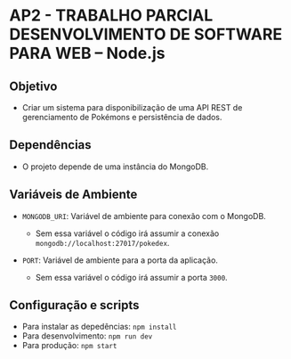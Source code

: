 # AP2 - TRABALHO PARCIAL DESENVOLVIMENTO DE SOFTWARE PARA WEB – Node.js

## Objetivo
- Criar um sistema para disponibilização de uma API REST de gerenciamento de
Pokémons e persistência de dados.

## Dependências 
- O projeto depende de uma instância do MongoDB. 

## Variáveis de Ambiente
* `MONGODB_URI`: Variável de ambiente para conexão com o MongoDB. 
  * Sem essa variável o código irá assumir a conexão `mongodb://localhost:27017/pokedex`. 

* `PORT`: Variável de ambiente para a porta da aplicação. 
  * Sem essa variável o código irá assumir a porta `3000`. 


## Configuração e scripts
- Para instalar as depedências: `npm install` 
- Para desenvolvimento: `npm run dev`
- Para produção: `npm start`
